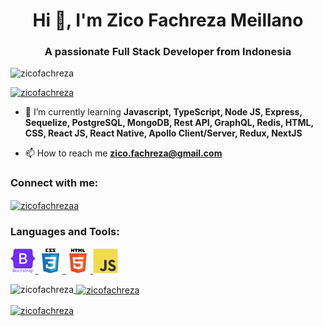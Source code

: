 <h1 align="center">Hi 👋, I'm Zico Fachreza Meillano</h1>
<h3 align="center">A passionate Full Stack Developer from Indonesia</h3>

<p align="left"> <img src="https://komarev.com/ghpvc/?username=zicofachreza&label=Profile%20views&color=0e75b6&style=flat" alt="zicofachreza" /> </p>

<p align="left"> <a href="https://github.com/ryo-ma/github-profile-trophy"><img src="https://github-profile-trophy.vercel.app/?username=zicofachreza" alt="zicofachreza" /></a> </p>

- 🌱 I’m currently learning **Javascript, TypeScript, Node JS, Express, Sequelize, PostgreSQL, MongoDB, Rest API, GraphQL, Redis, HTML, CSS, React JS, React Native, Apollo Client/Server, Redux, NextJS**

- 📫 How to reach me **zico.fachreza@gmail.com**

<h3 align="left">Connect with me:</h3>
<p align="left">
<a href="https://instagram.com/zicofachrezaa" target="blank"><img align="center" src="https://raw.githubusercontent.com/rahuldkjain/github-profile-readme-generator/master/src/images/icons/Social/instagram.svg" alt="zicofachrezaa" height="30" width="40" /></a>
</p>

<h3 align="left">Languages and Tools:</h3>
<p align="left"> <a href="https://getbootstrap.com" target="_blank" rel="noreferrer"> <img src="https://raw.githubusercontent.com/devicons/devicon/master/icons/bootstrap/bootstrap-plain-wordmark.svg" alt="bootstrap" width="40" height="40"/> </a> <a href="https://www.w3schools.com/css/" target="_blank" rel="noreferrer"> <img src="https://raw.githubusercontent.com/devicons/devicon/master/icons/css3/css3-original-wordmark.svg" alt="css3" width="40" height="40"/> </a> <a href="https://www.w3schools.com/html/" target="_blank" rel="noreferrer"> <img src="https://raw.githubusercontent.com/devicons/devicon/master/icons/html5/html5-original-wordmark.svg" alt="html5" width="40" height="40"/> </a> <a href="https://developer.mozilla.org/en-US/docs/Web/JavaScript" target="_blank" rel="noreferrer"> <img src="https://raw.githubusercontent.com/devicons/devicon/master/icons/javascript/javascript-original.svg" alt="javascript" width="40" height="40"/>

<p><img align="left" src="https://github-readme-stats.vercel.app/api/top-langs?username=zicofachreza&show_icons=true&locale=en&layout=compact" alt="zicofachreza" /></p>

<p>&nbsp;<img align="center" src="https://github-readme-stats.vercel.app/api?username=zicofachreza&show_icons=true&locale=en" alt="zicofachreza" /></p>

<p><img align="center" src="https://github-readme-streak-stats.herokuapp.com/?user=zicofachreza&" alt="zicofachreza" /></p>

